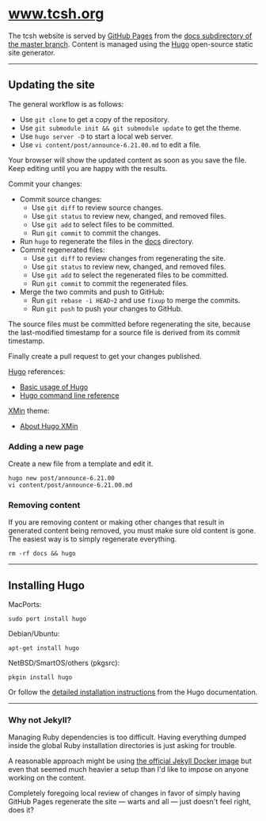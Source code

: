 # www.tcsh.org

The tcsh website is served by [GitHub Pages][gh-pages] from the [docs
subdirectory of the master branch][docs].  Content is managed using the
[Hugo][hugo] open-source static site generator.

-----

## Updating the site

The general workflow is as follows:

* Use `git clone` to get a copy of the repository.
* Use `git submodule init && git submodule update` to get the theme.
* Use `hugo server -D` to start a local web server.
* Use `vi content/post/announce-6.21.00.md` to edit a file.

Your browser will show the updated content as soon as you save the file.
Keep editing until you are happy with the results.

Commit your changes:

* Commit source changes:
  * Use `git diff` to review source changes.
  * Use `git status` to review new, changed, and removed files.
  * Use `git add` to select files to be committed.
  * Run `git commit` to commit the changes.
* Run `hugo` to regenerate the files in the [docs](docs) directory.
* Commit regenerated files:
  * Use `git diff` to review changes from regenerating the site.
  * Use `git status` to review new, changed, and removed files.
  * Use `git add` to select the regenerated files to be committed.
  * Run `git commit` to commit the regenerated files.
* Merge the two commits and push to GitHub:
  * Run `git rebase -i HEAD~2` and use `fixup` to merge the commits.
  * Run `git push` to push your changes to GitHub.

The source files must be committed before regenerating the site, because
the last-modified timestamp for a source file is derived from its commit
timestamp.

Finally create a pull request to get your changes published.

[Hugo] references:

* [Basic usage of Hugo][hugo-basic]
* [Hugo command line reference][hugo-cli]

[XMin] theme:

* [About Hugo XMin][xmin-about]

### Adding a new page

Create a new file from a template and edit it.

```
hugo new post/announce-6.21.00
vi content/post/announce-6.21.00.md
```

### Removing content

If you are removing content or making other changes that result in
generated content being removed, you must make sure old content is gone.
The easiest way is to simply regenerate everything.

```
rm -rf docs && hugo
```

-----

## Installing Hugo

MacPorts:
```
sudo port install hugo
```

Debian/Ubuntu:
```
apt-get install hugo
```

NetBSD/SmartOS/others (pkgsrc):
```
pkgin install hugo
```

Or follow the [detailed installation instructions][hugo-install]
from the Hugo documentation.

-----

### Why not Jekyll?

Managing Ruby dependencies is too difficult. Having everything dumped
inside the global Ruby installation directories is just asking for
trouble.

A reasonable approach might be using [the official Jekyll Docker
image][jekyll-docker] but even that seemed much heavier a setup than I'd
like to impose on anyone working on the content.

Completely foregoing local review of changes in favor of simply having
GitHub Pages regenerate the site &mdash; warts and all &mdash; just
doesn't feel right, does it?


[docs]: https://github.com/tcsh-org/www/tree/master/docs
[gh-pages]: https://pages.github.com/
[hugo]: https://gohugo.io/
[hugo-basic]: https://gohugo.io/getting-started/usage/
[hugo-cli]: https://gohugo.io/commands/
[hugo-install]: https://gohugo.io/getting-started/installing/
[jekyll-docker]: https://hub.docker.com/r/jekyll/jekyll/
[xmin]: https://xmin.yihui.name/
[xmin-about]: https://xmin.yihui.name/about/
